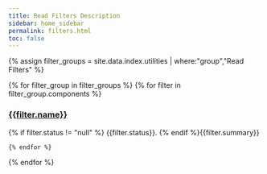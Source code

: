 ```yaml
---
title: Read Filters Description
sidebar: home_sidebar
permalink: filters.html
toc: false
---
```

{% assign filter_groups = site.data.index.utilities | where:"group","Read Filters" %}

{% for filter_group in filter_groups %}
    {% for filter in filter_group.components %}
### [{{filter.name}}]({{filter.name}}.html)
{% if filter.status != "null" %} {{filter.status}}. {% endif %}{{filter.summary}}

    {% endfor %}
{% endfor %}